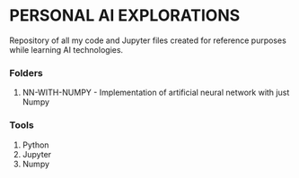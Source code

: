 # PERSONAL AI EXPLORATIONS

Repository of all my code and Jupyter files created for reference purposes while learning AI technologies.

### Folders
1. NN-WITH-NUMPY - Implementation of artificial neural network with just Numpy

### Tools
1. Python
2. Jupyter
3. Numpy